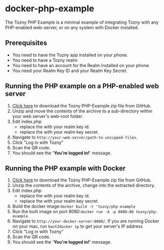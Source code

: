 docker-php-example
==================
The Tozny PHP Example is a minimal example of integrating Tozny with any PHP-enabled web-server, or on any system with Docker installed.

Prerequisites
-------------
 * You need to have the Tozny app installed on your phone.
 * You need to have a Tozny realm
 * You need to have an account for the Realm installed on your phone. 
 * You need your Realm Key ID and your Realm Key Secret.
 
Running the PHP example on a PHP-enabled web server
---------------------------------------------------
1. [Click here](https://github.com/tozny/docker-php-example/archive/master.zip) to download the Tozny PHP-Example zip file from GitHub.
2. Unzip and move the contents of the archive to a sub-directory within your web server's web-root folder. 
3. Edit index.php
     * replace the <YOUR REALM KEY ID> with your realm key id.
     * replace the <YOUR REALM KEY SECRET> with your realm key secret.
4. Navigate to `http://your-web-server/path-to-unzipped-files`.
5. Click "Log in with Tozny"
6. Scan the QR code.
7. You should see the '**You're logged in!**' message.

Running the PHP example with Docker 
-----------------------------------
1. [Click here](https://github.com/tozny/docker-php-example/archive/master.zip) to download the Tozny PHP-Example zip file from GitHub.
2. Unzip the contents of the archive, change into the extracted directory.
3. Edit index.php
     * replace the <YOUR REALM KEY ID> with your realm key id.
     * replace the <YOUR REALM KEY SECRET> with your realm key secret.
4. Build the docker image:`docker build -t 'tozny/php-example`
5. Run the built image on port 8080:`docker run -d -p 8080:80 tozny/php-example`
6. Navigate to `http://your-docker-server:8080/`. If you are running Docker on your mac, run `boot2docker ip` to get your server's IP address
7. Click "Log in with Tozny"
8. Scan the QR code.
9. You should see the '**You're logged in!**' message. 
